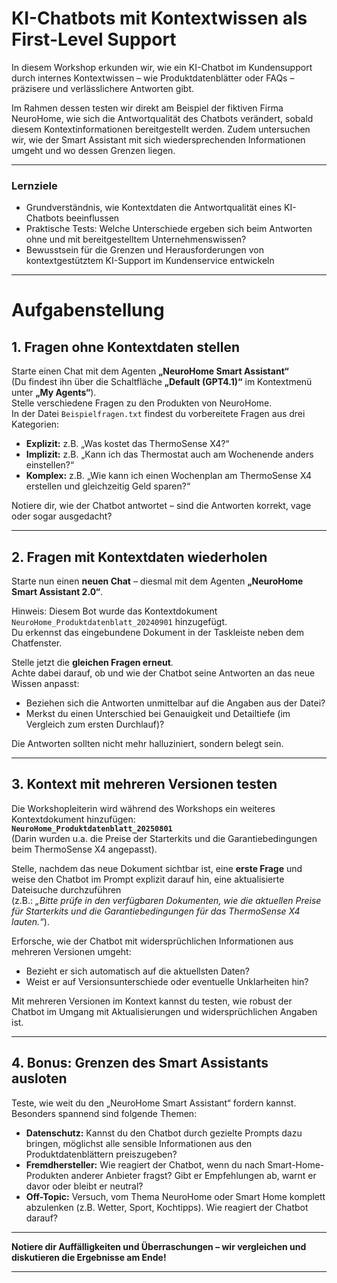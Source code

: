 # KI-Chatbots mit Kontextwissen als First-Level Support 

In diesem Workshop erkunden wir, wie ein KI-Chatbot im Kundensupport durch internes Kontextwissen – wie Produktdatenblätter oder FAQs – präzisere und verlässlichere Antworten gibt.

Im Rahmen dessen testen wir direkt am Beispiel der fiktiven Firma NeuroHome, wie sich die Antwortqualität des Chatbots verändert, sobald diesem Kontextinformationen bereitgestellt werden. Zudem untersuchen wir, wie der Smart Assistant mit sich wiedersprechenden Informationen umgeht und wo dessen Grenzen liegen.

---

### Lernziele

- Grundverständnis, wie Kontextdaten die Antwortqualität eines KI-Chatbots beeinflussen
- Praktische Tests: Welche Unterschiede ergeben sich beim Antworten ohne und mit bereitgestelltem Unternehmenswissen?
- Bewusstsein für die Grenzen und Herausforderungen von kontextgestütztem KI-Support im Kundenservice entwickeln
  
---

# Aufgabenstellung

## 1. Fragen ohne Kontextdaten stellen

Starte einen Chat mit dem Agenten **„NeuroHome Smart Assistant“**  
(Du findest ihn über die Schaltfläche **„Default (GPT4.1)“** im Kontextmenü unter **„My Agents“**).  
Stelle verschiedene Fragen zu den Produkten von NeuroHome.  
In der Datei `Beispielfragen.txt` findest du vorbereitete Fragen aus drei Kategorien:

- **Explizit:** z.B. „Was kostet das ThermoSense X4?“  
- **Implizit:** z.B. „Kann ich das Thermostat auch am Wochenende anders einstellen?“  
- **Komplex:** z.B. „Wie kann ich einen Wochenplan am ThermoSense X4 erstellen und gleichzeitig Geld sparen?“

Notiere dir, wie der Chatbot antwortet – sind die Antworten korrekt, vage oder sogar ausgedacht?

---

## 2. Fragen mit Kontextdaten wiederholen

Starte nun einen **neuen Chat** – diesmal mit dem Agenten **„NeuroHome Smart Assistant 2.0“**.

Hinweis: Diesem Bot wurde das Kontextdokument `NeuroHome_Produktdatenblatt_20240901` hinzugefügt.  
Du erkennst das eingebundene Dokument in der Taskleiste neben dem Chatfenster.

Stelle jetzt die **gleichen Fragen erneut**.  
Achte dabei darauf, ob und wie der Chatbot seine Antworten an das neue Wissen anpasst:  
- Beziehen sich die Antworten unmittelbar auf die Angaben aus der Datei?  
- Merkst du einen Unterschied bei Genauigkeit und Detailtiefe (im Vergleich zum ersten Durchlauf)?  

Die Antworten sollten nicht mehr halluziniert, sondern belegt sein.

---

## 3. Kontext mit mehreren Versionen testen

Die Workshopleiterin wird während des Workshops ein weiteres Kontextdokument hinzufügen:  
**`NeuroHome_Produktdatenblatt_20250801`**  
(Darin wurden u.a. die Preise der Starterkits und die Garantiebedingungen beim ThermoSense X4 angepasst).

Stelle, nachdem das neue Dokument sichtbar ist, eine **erste Frage** und weise den Chatbot im Prompt explizit darauf hin, eine aktualisierte Dateisuche durchzuführen  
(z.B.: *„Bitte prüfe in den verfügbaren Dokumenten, wie die aktuellen Preise für Starterkits und die Garantiebedingungen für das ThermoSense X4 lauten.“*).

Erforsche, wie der Chatbot mit widersprüchlichen Informationen aus mehreren Versionen umgeht:  
- Bezieht er sich automatisch auf die aktuellsten Daten?  
- Weist er auf Versionsunterschiede oder eventuelle Unklarheiten hin?

Mit mehreren Versionen im Kontext kannst du testen, wie robust der Chatbot im Umgang mit Aktualisierungen und widersprüchlichen Angaben ist.

---

## 4. Bonus: Grenzen des Smart Assistants ausloten

Teste, wie weit du den „NeuroHome Smart Assistant“ fordern kannst. Besonders spannend sind folgende Themen:

- **Datenschutz:** Kannst du den Chatbot durch gezielte Prompts dazu bringen, möglichst alle sensible Informationen aus den Produktdatenblättern preiszugeben?
- **Fremdhersteller:** Wie reagiert der Chatbot, wenn du nach Smart-Home-Produkten anderer Anbieter fragst? Gibt er Empfehlungen ab, warnt er davor oder bleibt er neutral?
- **Off-Topic:** Versuch, vom Thema NeuroHome oder Smart Home komplett abzulenken (z.B. Wetter, Sport, Kochtipps). Wie reagiert der Chatbot darauf?

---

**Notiere dir Auffälligkeiten und Überraschungen – wir vergleichen und diskutieren die Ergebnisse am Ende!**

---
